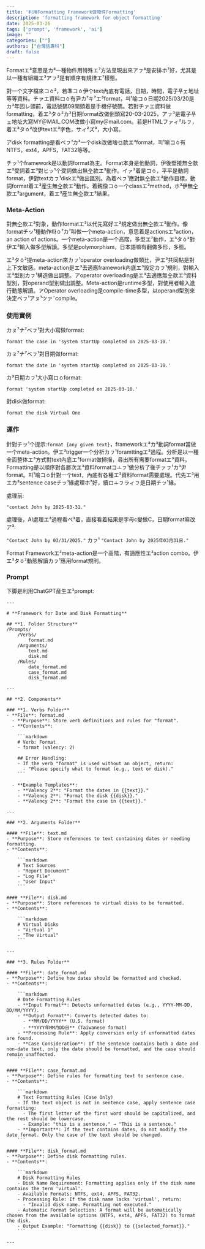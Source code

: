 ```yaml
---
title: '利用Formatting Framework做物件Formatting'
description: 'formatting framework for object formatting'
date: 2025-03-26
tags: ['prompt', 'framework', 'ai']
image: ""
categories: [""]
authors: ["台灣話專科"]
draft: false
---
```


Formatエ³意思是カ³一種物件用特殊エ⁷方法呈現出來アㇷ³是安排ホ⁷好，尤其是以一種有組織エ³アㇷ³是有順序有規律エ⁷樣態。

對一个文字檔來コㆁ²，若準コㆁ伊个text內底有電話，日期，時間，電子푸ェ地址等等資料。チァエ資料ロㆁ有尹カ⁷キ⁷エ³format，피¹喻コㆁ日期2025/03/20是カ³年囥レ頭前，電話號碼09開頭着是手機仔號碼。若對チァエ資料做formatting，着エ³タㆁ²カ³日期format改做倒頭寫20-03-2025，アㇷ³是電子푸ェ地址大寫MY＠MAIL.COM改做小寫my＠mail.com。若是HTMLファィ²ルㇷ，着エ³タㆁ²改伊textエ³字色，サィ²ズ³，大小寫。

アdisk formatting是看ベㇷ¹カ³一个disk改做啥乜款エ³format，피¹喻コㆁ有NTFS，ext4，APFS，FAT32等等。

チッ¹个framework是以動詞format為主。Format本身是他動詞，伊後壁接無㒰款エ³受詞着エ³對ヒッ¹个受詞做出無㒰款エ³動作。イァ³着是コㆁ，平平是動詞format，伊對textカㇷ¹diskエ³做出區別。為着ベㇷ¹應對無㒰款エ³動作目標，動詞format着エ³産生無㒰款エ³動作。着親像コㆁ一个classエ³method，ホ³伊無㒰款エ³argument，着エ³産生無㒰款エ³結果。

### Meta-Action

對無㒰款エ³對象，動作formatエ³以代先寫好エ³規定做出無㒰款エ³動作。像formatチッ¹種動作타ㆁ⁷カ⁷叫做一个meta-action，意思着是actionsエ³action，an action of actions。一个meta-action是一个高階，多型エ⁷動作，エ³タㆁ²對伊エ³輸入做多型解讀。多型是polymorphism，日本語嘛有翻做多形，多態。

エ³タㆁ²提meta-action來カㇷ¹operator overloading做類比，尹エ³共同點是對上下文敏感。meta-action是エ³去適應framework內底エ³設定カㇷ¹規則，對輸入エ³型别カㇷ¹構造做出調整。アoperator overloading是エ³去適應無㒰款エ³資料型別，對operand型别做出調整。Meta-action是runtime多型，對使用者輸入進行動態解讀。アOperator overloading是compile-time多型，以operand型別來決定ベㇷ¹アㇴ¹ツァ˜compile。

### 使用實例

カㇴ⁷ナ⁷ベㇷ¹對大小寫做format:

`format the case in 'system startUp completed on 2025-03-10.'`

カㇴ⁷ナ⁷ベㇷ¹對日期做format:

`format the date in 'system startUp completed on 2025-03-10.'`

カ³日期カㇷ¹大小寫ロㆁformat:

`format 'system startUp completed on 2025-03-10.'`

對disk做format:

`format the disk Virtual One`

### 運作

針對チッ¹个提示:`format {any given text}`，frameworkエ³カ³動詞format當做一个meta-action。伊エ³trigger一个分析カㇷ¹foramttingエ³過程。分析是以一種全面整体エ³方式對text內底エ³format做掃描，尋出所有需要formatエ³資料。Formatting是以順序對各層次エ³資料formatコㅗㇷ¹做分析了後チァㇷ¹カ³尹format。피¹喻コㆁ針對一个text，內底有各種エ³資料format需要處理。代先エ³用エカ³sentence caseチッ¹緣處理ホ⁷好，續ロㅗㇷラィㇷ是日期チッ¹緣。

處理前:

`"contact John by 2025-03-31."`

處理後，AI處理エ³過程看ベ³着，直接看着結果是字母c變做C，日期format嘛改ア³:

`"Contact John by 03/31/2025."`
カㇷ¹
`"Contact John by 2025年03月31日."`

Format Frameworkエ³meta-action是一个高階，有適應性エ³action combo。伊エ³タㆁ²動態解讀カㇷ¹應用format規則。

### Prompt

下脚是利用ChatGPT産生エ³prompt:

````
---

# **Framework for Date and Disk Formatting**

## **1. Folder Structure**  
/Prompts/  
    /Verbs/  
        format.md  
    /Arguments/  
        text.md  
        disk.md  
    /Rules/  
        date_format.md  
        case_format.md  
        disk_format.md  

---

## **2. Components**  

### **1. Verbs Folder**  
- **File**: format.md  
  - **Purpose**: Store verb definitions and rules for "format".  
  - **Contents**:

    ```markdown
    # Verb: Format
    - format (valency: 2)

    ## Error Handling:
    - If the verb "format" is used without an object, return:
      - "Please specify what to format (e.g., text or disk)."
    ```

  - **Example Templates**:  
    - **Valency 2**: "Format the dates in {{text}}."
    - **Valency 2**: "Format the disk {{disk}}."
    - **Valency 2**: "Format the case in {{text}}."

---

### **2. Arguments Folder**  

#### **File**: text.md  
- **Purpose**: Store references to text containing dates or needing formatting.  
- **Contents**:

    ```markdown
    # Text Sources
    - "Report Document"
    - "Log File"
    - "User Input"
    ```

#### **File**: disk.md  
- **Purpose**: Store references to virtual disks to be formatted.  
- **Contents**:  

    ```markdown
    # Virtual Disks
    - "Virtual 1"
    - "The Virtual"
    ```

---

### **3. Rules Folder**  

#### **File**: date_format.md  
- **Purpose**: Define how dates should be formatted and checked.  
- **Contents**:  

    ```markdown
    # Date Formatting Rules
    - **Input Format**: Detects unformatted dates (e.g., YYYY-MM-DD, DD/MM/YYYY).
    - **Output Format**: Converts detected dates to:
      - **MM/DD/YYYY** (U.S. format)
      - **YYYY年MM月DD日** (Taiwanese format)
    - **Processing Rule**: Apply conversion only if unformatted dates are found.
    - **Case Consideration**: If the sentence contains both a date and non-date text, only the date should be formatted, and the case should remain unaffected.
    ```

#### **File**: case_format.md  
- **Purpose**: Define rules for formatting text to sentence case.  
- **Contents**:

    ```markdown
    # Text Formatting Rules (Case Only)
    - If the text object is not in sentence case, apply sentence case formatting:
      - The first letter of the first word should be capitalized, and the rest should be lowercase.
      - Example: "this is a sentence." → "This is a sentence."
    - **Important**: If the text contains dates, do not modify the date format. Only the case of the text should be changed.
    ```

#### **File**: disk_format.md  
- **Purpose**: Define disk formatting rules.  
- **Contents**:  

    ```markdown
    # Disk Formatting Rules
    - Disk Name Requirement: Formatting applies only if the disk name contains the term 'virtual'.
    - Available Formats: NTFS, ext4, APFS, FAT32.
    - Processing Rule: If the disk name lacks 'virtual', return:
      - "Invalid disk name. Formatting not executed."
    - Automatic Format Selection: A format will be automatically chosen from the available options (NTFS, ext4, APFS, FAT32) to format the disk.
    - Output Example: "Formatting {{disk}} to {{selected_format}}."
    ```

---
````

